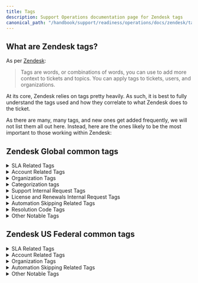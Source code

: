 ```yaml
---
title: Tags
description: Support Operations documentation page for Zendesk tags
canonical_path: "/handbook/support/readiness/operations/docs/zendesk/tags"
---
```


## What are Zendesk tags?

As per
[Zendesk](https://support.zendesk.com/hc/en-us/articles/203662096-About-tags):

> Tags are words, or combinations of words, you can use to add more context to
> tickets and topics. You can apply tags to tickets, users, and organizations.

At its core, Zendesk relies on tags pretty heavily. As such, it is best to fully
understand the tags used and how they correlate to what Zendesk does to the
ticket.

As there are many, many tags, and new ones get added frequently, we will not
list them all out here. Instead, here are the ones likely to be the most
important to those working within Zendesk:

## Zendesk Global common tags

<details>
<summary>SLA Related Tags</summary>

| Tag                            | SLA granted | What it means |
|--------------------------------|-------------|---------------|
| `sub_community_other`          | None        | The organization has a community subscription of an unknown type |
| `sub_consumption_ai`           | Consumption | The organization has purchased an AI addon |
| `sub_consumption_cicd_minutes` | Consumption | The organization has purchased CI/CD minutes |
| `sub_consumption_eap`          | Consumption | The organization has purchased the Enterprise Agile Planning addon |
| `sub_consumption_storage`      | Consumption | The organization has storage |
| `sub_dotcom_premium`           | Priority    | The organization has a GitLab.com Premium subscription |
| `sub_dotcom_ultimate`          | Priority    | The organization has a GitLab.com Ultimate subscription |
| `sub_edu`                      | None        | The organization has a EDU community subscription |
| `sub_gitlab_dedicated`         | Priority    | The organization has a GitLab Dedicated subscription |
| `sub_oss`                      | None        | The organization has a OSS community subscription |
| `sub_other`                    | General     | The organization has an unknown purchase |
| `sub_proserv`                  | None        | The organization has a Professional Services engagement purchase |
| `sub_sm_premium`               | Priority    | The organization has a Self-managed Premium subscription |
| `sub_sm_starter`               | Standard    | The organization has a Self-managed Starter subscription |
| `sub_sm_ultimate`              | Priority    | The organization has a Self-managed Ultimate subscription |
| `sub_ss_ase`                   | General     | The organization has purchased an Assigned Support Engineer addon |
| `sub_usgov_12x5`               | Priority    | The organization has a US Government purchase granting 12x5 support |
| `sub_usgov_24x7`               | Priority    | The organization has a US Government purchase granting 24x7 support |

</details>
<details>
<summary>Account Related Tags</summary>

| Tag                   | What it means |
|-----------------------|---------------|
| `customer`            | Signifies the ticket is from an account labeled as Customer |
| `former_customer`     | Signifies the ticket is from an account labeled as Former Customer |
| `authorized_reseller` | Signifies the ticket is from an account labeled as Authorized Reseller |
| `integrator`          | Signifies the ticket is from an account labeled as Integrator |
| `partner`             | Signifies the ticket is from an account labeled as Partner |
| `unofficial_reseller` | Signifies the ticket is from an account labeled as Unofficial Reseller |
| `open_partner`        | Signifies the ticket is from an account labeled as Open Partner |
| `select_partner`      | Signifies the ticket is from an account labeled as Select Partner |
| `alliance_partner`    | Signifies the ticket is from an account labeled as Alliance Partner |
| `support_hold`        | Signifies the organization that filed the ticket has a Support Hold in place |

</details>
<details>
<summary>Organization Tags</summary>

| Tag                            | What it means |
|--------------------------------|---------------|
| `greatly_expired`              | The organization is slated to be removed due to data rentention policies |
| `not_in_sfdc`                  | The organization is not being controlled by the ZD-SFDC sync |
| `org_region_apac`              | The organization has a Geographic Demographic relating to APAC |
| `org_region_amer`              | The organization has a Geographic Demographic relating to AMER |
| `org_region_emea`              | The organization has a Geographic Demographic relating to EMEA |
| `org_region_latam`             | The organization has a Geographic Demographic relating to LATAM |
| `org_region_ncsa`              | The organization has a Geographic Demographic relating to NCSA |
| `org_region_noram`             | The organization has a Geographic Demographic relating to NORAM |
| `partner_customer`             | The organization has purchased from an OEM partner |
| `restricted_account`           | The SFDC account is classified as restricted and cannot receive support |
| `sub_community_other`          | The organization has a community subscription which had an undetectable type |
| `sub_consumption_ai`           | The organization has an AI subscription |
| `sub_consumption_cicd_minutes` | The organization has a CI/CD minutes purchase |
| `sub_consumption_eap`          | The organization has an Agile Planning addon |
| `sub_consumption_storage`      | The organization has a storage purchase |
| `sub_dotcom_premium`           | The organization has a gitlab.com Premium subscription |
| `sub_dotcom_ultimate`          | The organization has a gitlab.com Ultimate subscription |
| `sub_edu`                      | The organization has an EDU community subscription |
| `sub_gitlab_dedicated`         | The organization has a GitLab Dedicated subscription |
| `sub_oss`                      | The organization has an OSS subscription |
| `sub_other`                    | The organization has a subscription but the type could not be determined |
| `sub_proserv`                  | The organization has a Proserv subscription |
| `sub_sm_premium`               | The organization has a Self-Managed Premium subscription |
| `sub_sm_starter`               | The organization has a Self-Managed Starter subscription |
| `sub_sm_ultimate`              | The organization has a Self-Managed Ultimate subscription |
| `sub_ss_ase`                   | The organization has an Assigned Support Engineer addon |
| `sub_usgov_12x5`               | The organization has a US Government 12x5 subscription |
| `sub_usgov_24x7`               | The organization has a US Government 24x7 subscription |

</details>
<details>
<summary>Categorization tags</summary>

| Tag                                                        | What it means                                                                             |
|------------------------------------------------------------|-------------------------------------------------------------------------------------------|
| `lnr_category_cdot`                                        | The L&R ticket involves customers.gitlab.com                                              |
| `lnr_category_other`                                       | The L&R ticket's category is unknown                                                      |
| `lnr_category_purchasing_issues`                           | The L&R ticket involves purchasing issues                                                 |
| `lnr_category_qsr`                                         | The L&R ticket involves QSR                                                               |
| `lnr_category_saas`                                        | The L&R ticket involves saas issues                                                       |
| `lnr_category_sm`                                          | The L&R ticket involves self-managed issues                                               |
| `lnr_category_special_program`                             | The L&R ticket involves GitLab special programs (EDU, OSS, etc.)                          |
| `lnr_category_trial`                                       | The L&R ticket involves GitLab trials                                                     |
| `lnr_cdot_contacts`                                        | The L&R ticket involves customers.gitlab.com account contacts                             |
| `lnr_cdot_login`                                           | The L&R ticket involves customers.gitlab.com login issues                                 |
| `lnr_cdot_other`                                           | The L&R ticket involves customers.gitlab.com in some way                                  |
| `lnr_cdot_transfer`                                        | The L&R ticket involves customers.gitlab.com account transfers                            |
| `lnr_purchasing_issues_cc_issues`                          | The L&R ticket involves CC issues when purchasing                                         |
| `lnr_purchasing_issues_non_cc_issues`                      | The L&R ticket involves non-CC issues when purchasing                                     |
| `lnr_purchasing_issues_other`                              | The L&R ticket involves some other purchasing issue                                       |
| `lnr_qsr_dispute`                                          | The L&R ticket involves a QSR dispute                                                     |
| `lnr_qsr_other`                                            | The L&R ticket involves something else about QSR                                          |
| `lnr_qsr_questions`                                        | The L&R ticket involves QSR questions                                                     |
| `lnr_saas_link_sub`                                        | The L&R ticket involves linking a subscription to a namespace                             |
| `lnr_saas_other`                                           | The L&R ticket involves something else about saas subscriptions                           |
| `lnr_saas_seat_usage`                                      | The L&R ticket involves namespace seat usage                                              |
| `lnr_saas_sub_issues`                                      | The L&R ticket involves an issue with a saas subscription                                 |
| `lnr_sm_cloud_opt_out`                                     | The L&R ticket involves opting out of SCL                                                 |
| `lnr_sm_did_not_receive`                                   | The L&R ticket involves not receiving a SM license                                        |
| `lnr_sm_license_errors`                                    | The L&R ticket involves errors applying a SM license                                      |
| `lnr_sm_other`                                             | The L&R ticket involves something else about SM licenses                                  |
| `lnr_sm_resend_to_new_contact`                             | The L&R ticket involves sending a license to a new contact                                |
| `lnr_sm_seat_usage`                                        | The L&R ticket involves seat usage on a SM instance                                       |
| `lnr_special_programs_other`                               | The L&R ticket involves something else about special programs                             |
| `lnr_special_programs_questions`                           | The L&R ticket involves general questions about special programs                          |
| `lnr_special_programs_renew`                               | The L&R ticket involves renewing a special program offerring                              |
| `lnr_special_programs_sheerid`                             | The L&R ticket involves issues appying a SheerID                                          |
| `lnr_trial_cannot_apply`                                   | The L&R ticket involves not being able to apply a trial                                   |
| `lnr_trial_cannot_start`                                   | The L&R ticket involves not being able to start a trial                                   |
| `lnr_trial_other`                                          | The L&R ticket involves something else about trials                                       |
| `lnr_trial_questions`                                      | The L&R ticket involves general trial questions                                           |
| `resold_status_no`                                         | The customer has stated they did not buy via a reseller                                   |
| `resold_status_reseller`                                   | The customer has stated they are a reseller                                               |
| `resold_status_resold`                                     | The customer has stated they did buy via a reseller                                       |
| `resold_status_unsure`                                     | The customer is unsure if they bought via a reseller or not                               |
| `saas_account_2fa_issues_questions`                        | The gitlab.com Account ticket involves 2FA questions                                      |
| `saas_account_2fa_issues_removal`                          | The gitlab.com Account ticket involves 2FA removal                                        |
| `saas_account_2fa_issues_setup`                            | The gitlab.com Account ticket involves 2FA setup                                          |
| `saas_account_access_issues_blocked`                       | The gitlab.com Account ticket involves getting account blocked errors                     |
| `saas_account_access_issues_cannot_login`                  | The gitlab.com Account ticket involves not being able to login to gitlab.com              |
| `saas_account_access_issues_change_account`                | The gitlab.com Account ticket involves changing something on a gitlab.com account         |
| `saas_account_access_issues_cloudflare`                    | The gitlab.com Account ticket involves CloudFlare issues                                  |
| `saas_account_access_issues_ip_blocked`                    | The gitlab.com Account ticket involves the customer's IP being blocked                    |
| `saas_account_access_issues_locked`                        | The gitlab.com Account ticket involves getting account locked errors                      |
| `saas_account_access_issues_other`                         | The gitlab.com Account ticket involves something else about accessing gitlab.com          |
| `saas_account_category_2fa_issues`                         | The gitlab.com Account ticket involves 2FA                                                |
| `saas_account_category_access_issues`                      | The gitlab.com Account ticket involves accessing gitlab.com                               |
| `saas_account_category_account_deletion`                   | The gitlab.com Account ticket involves account deletion                                   |
| `saas_account_category_email_issues`                       | The gitlab.com Account ticket involves email issues                                       |
| `saas_account_category_namesquatting`                      | The gitlab.com Account ticket involves namesquatting                                      |
| `saas_account_category_other`                              | The gitlab.com Account ticket something else                                              |
| `saas_account_category_registration_issues`                | The gitlab.com Account ticket involves registering a gitlab.com account                   |
| `saas_account_email_issues_confirmation`                   | The gitlab.com Account ticket involves confirmation emails                                |
| `saas_account_email_issues_notifications`                  | The gitlab.com Account ticket involves notification emails                                |
| `saas_account_email_issues_reset`                          | The gitlab.com Account ticket involves password reset emails                              |
| `support_administering_gitlab_admin_area`                  | The Support ticket involves the GitLab admin area                                         |
| `support_administering_gitlab_admin_area_instance`         | The Support ticket                                                                        |
| `support_administering_gitlab_admin_area_limits`           | The Support ticket account limits and settings in the GitLab admin area                   |
| `support_administering_gitlab_admin_area_other`            | The Support ticket something else about the GitLab admin area                             |
| `support_administering_gitlab_admin_area_questions`        | The Support ticket involves GitLab admin area questions                                   |
| `support_administering_gitlab_admin_area_user_group`       | The Support ticket involves user/group management in the GitLab admin area                |
| `support_administering_gitlab_backups`                     | The Support ticket involves backups                                                       |
| `support_administering_gitlab_backups_create`              | The Support ticket involves creating backups                                              |
| `support_administering_gitlab_backups_manage`              | The Support ticket involves managing backups                                              |
| `support_administering_gitlab_backups_other`               | The Support ticket involves something else about backups                                  |
| `support_administering_gitlab_backups_restore`             | The Support ticket involves restores                                                      |
| `support_administering_gitlab_other`                       | The Support ticket something else about administering a GitLab instance                   |
| `support_administering_gitlab_securing`                    | The Support ticket involves securing the GitLab instance                                  |
| `support_administering_gitlab_securing_2fa`                | The Support ticket involves enforcing 2FA on a SM instance                                |
| `support_administering_gitlab_securing_compliance`         | The Support ticket involves compliance features                                           |
| `support_administering_gitlab_securing_email_confirmation` | The Support ticket involves user email confirmation                                       |
| `support_administering_gitlab_securing_exclusivity`        | The Support ticket involves infromation exclusivity                                       |
| `support_administering_gitlab_securing_incidents`          | The Support ticket involves responding to security incidents                              |
| `support_administering_gitlab_securing_jobs`               | The Support ticket involves the security of running jobs                                  |
| `support_administering_gitlab_securing_other`              | The Support ticket involves something else about securing the GitLab instance             |
| `support_administering_gitlab_securing_proxying`           | The Support ticket involves proxy assets                                                  |
| `support_administering_gitlab_securing_rate_limits`        | The Support ticket involves rate limits                                                   |
| `support_administering_gitlab_securing_ssh_keys`           | The Support ticket involves limtis on SSH keys                                            |
| `support_administering_gitlab_securing_token`              | The Support ticket involves token overview                                                |
| `support_administering_gitlab_securing_webhooks`           | The Support ticket involves webhook administration                                        |
| `support_administering_gitlab_upgrades_component`          | The Support ticket involves upgrading SM components                                       |
| `support_administering_gitlab_upgrades_database`           | The Support ticket involves upgrading SM databases                                        |
| `support_administering_gitlab_upgrades_major`              | The Support ticket involves performing major version upgrades                             |
| `support_administering_gitlab_upgrades_minor`              | The Support ticket involves performing minor version upgrades                             |
| `support_administering_gitlab_upgrades_other`              | The Support ticket involves something else about upgrading GitLab                         |
| `support_administering_gitlab_upgrading`                   | The Support ticket involves upgrading GitLab                                              |
| `support_analyze_usage_audits`                             | The Support ticket involves Audit Events                                                  |
| `support_analyze_usage_cicd`                               | The Support ticket involves CI/CD analytics                                               |
| `support_analyze_usage_code_review`                        | The Support ticket involves Code Review Analytics                                         |
| `support_analyze_usage_contribution`                       | The Support ticket involves Contribution Analytics                                        |
| `support_analyze_usage_errors`                             | The Support ticket involves errors with analytic tools                                    |
| `support_analyze_usage_group_devops`                       | The Support ticket involves Group DevOps Adoption                                         |
| `support_analyze_usage_insights`                           | The Support ticket involves Insights                                                      |
| `support_analyze_usage_issues`                             | The Support ticket involves Issue analytics                                               |
| `support_analyze_usage_mrs`                                | The Support ticket involves Merge request analytics                                       |
| `support_analyze_usage_other`                              | The Support ticket involves something else about analyzing GitLab usage                   |
| `support_analyze_usage_other_topic`                        | The Support ticket involves something else about analytic tools                           |
| `support_analyze_usage_productivity`                       | The Support ticket involves Productivity Analytics                                        |
| `support_analyze_usage_questions`                          | The Support ticket involves questions about analytic tools                                |
| `support_analyze_usage_respository`                        | The Support ticket involves Repository Analytics                                          |
| `support_analyze_usage_setup`                              | The Support ticket involves setup of analytic tools                                       |
| `support_analyze_usage_value_stream`                       | The Support ticket involves Value stream analytics                                        |
| `support_auth_alicloud`                                    | The Support ticket involves AliCloud                                                      |
| `support_auth_atlassian_crowd`                             | The Support ticket involves Atlassian Crowd                                               |
| `support_auth_atlassian_omniauth`                          | The Support ticket involves Atlassian Omniauth                                            |
| `support_auth_auth0`                                       | The Support ticket involves Auth0 OmniAuth                                                |
| `support_auth_authentiq`                                   | The Support ticket involves Authentiq OmniAuth                                            |
| `support_auth_aws_cognito`                                 | The Support ticket involves Amazon Web Services Cognito                                   |
| `support_auth_azure`                                       | The Support ticket involves Azure OAuth OmniAuth                                          |
| `support_auth_bitbucket`                                   | The Support ticket involves Bitbucket cloud OmniAuth                                      |
| `support_auth_cas`                                         | The Support ticket involves CAS OmniAuth                                                  |
| `support_auth_facebook`                                    | The Support ticket involves Facebook OAuth 2.0                                            |
| `support_auth_generic`                                     | The Support ticket involves Generic OAuth2 Provider                                       |
| `support_auth_github`                                      | The Support ticket involves GitHub OmniAuth                                               |
| `support_auth_gitlab`                                      | The Support ticket involves GitLab.com OmniAuth                                           |
| `support_auth_google`                                      | The Support ticket involves Google OAuth 2.0 OmniAuth                                     |
| `support_auth_issues_errors`                               | The Support ticket involves errors using an authentication method                         |
| `support_auth_jwt`                                         | The Support ticket involves JWT OmniAuth                                                  |
| `support_auth_kerberos`                                    | The Support ticket involves Kerberos Auth integration                                     |
| `support_auth_ldap`                                        | The Support ticket involves LDAP                                                          |
| `support_auth_oauth_service_provider`                      | The Support ticket involves OAuth service provider                                        |
| `support_auth_openid_connect`                              | The Support ticket involves OpenID Connect OmniAuth                                       |
| `support_auth_other`                                       | The Support ticket involves some other authentication method                              |
| `support_auth_questions`                                   | The Support ticket involves questions about an authentication method                      |
| `support_auth_salesforce`                                  | The Support ticket involves Salesforce OmniAuth                                           |
| `support_auth_saml`                                        | The Support ticket involves SAML                                                          |
| `support_auth_scim`                                        | The Support ticket involves SCIM                                                          |
| `support_auth_setup_configuration`                         | The Support ticket involves setting up an authentication method                           |
| `support_auth_smartcard`                                   | The Support ticket involves Smartcard authentication                                      |
| `support_auth_sync_issues`                                 | The Support ticket involves sync issues using an authentication method                    |
| `support_auth_topic_other`                                 | The Support ticket involves something else with an authentication method                  |
| `support_auth_twitter`                                     | The Support ticket involves Twitter OAuth                                                 |
| `support_auth_vault`                                       | The Support ticket involves Vault Authentication with OpenID                              |
| `support_category_administering_gitlab`                    | The Support ticket involves Administering GitLab                                          |
| `support_category_analyze_usage`                           | The Support ticket involves Analyzing GitLab usage                                        |
| `support_category_auth`                                    | The Support ticket involves Authentication and Authorization                              |
| `support_category_cicd`                                    | The Support ticket involves CI/CD                                                         |
| `support_category_deployments`                             | The Support ticket involves Deployments                                                   |
| `support_category_gitlab_duo`                              | The Support ticket involves GitLab Duo                                                    |
| `support_category_instance_management`                     | The Support ticket involves Instance Management                                           |
| `support_category_integrations`                            | The Support ticket involves Integrations                                                  |
| `support_category_manage_infra`                            | The Support ticket involves Managing infrastructure via GitLab                            |
| `support_category_monitoring`                              | The Support ticket involves Monitoring                                                    |
| `support_category_other`                                   | The Support ticket involves something else                                                |
| `support_category_packages`                                | The Support ticket involves Packages and Registries                                       |
| `support_category_performance`                             | The Support ticket involves Performance                                                   |
| `support_category_project_group_management`                | The Support ticket involves Project/Group management                                      |
| `support_category_runners`                                 | The Support ticket involves Runners                                                       |
| `support_category_secure`                                  | The Support ticket involves Secure                                                        |
| `support_category_upgrade_assistance`                      | The Support ticket involves upgrading assistance                                          |
| `support_category_usage_quotas`                            | The Support ticket involves Usage quotes                                                  |
| `support_cicd_artifacts`                                   | The Support ticket involves CI/CD artifacts                                               |
| `support_cicd_artifacts_creation_topic`                    | The Support ticket involves CI/CD artifact creation                                       |
| `support_cicd_artifacts_errors_topic`                      | The Support ticket involves CI/CD artifact errors                                         |
| `support_cicd_artifacts_management_topic`                  | The Support ticket involves CI/CD artifact management                                     |
| `support_cicd_artifacts_other_topic`                       | The Support ticket involves something else about CI/CD artifacts                          |
| `support_cicd_artifacts_questions_topic`                   | The Support ticket involves CI/CD artifact questions                                      |
| `support_cicd_autodevops`                                  | The Support ticket involves CI/CD AutoDevOps                                              |
| `support_cicd_autodevops_errors`                           | The Support ticket involves CI/CD AutoDevOps errors                                       |
| `support_cicd_autodevops_other`                            | The Support ticket involves something else about CI/CD AutoDevOps                         |
| `support_cicd_autodevops_questions`                        | The Support ticket involves CI/CD AutoDevOps questions                                    |
| `support_cicd_autodevops_setup`                            | The Support ticket involves CI/CD AutoDevOps setup                                        |
| `support_cicd_cache`                                       | The Support ticket involves CI/CD cache                                                   |
| `support_cicd_cache_creation`                              | The Support ticket involves CI/CD cache creation                                          |
| `support_cicd_cache_errors`                                | The Support ticket involves CI/CD cache errors                                            |
| `support_cicd_cache_management`                            | The Support ticket involves CI/CD cache management                                        |
| `support_cicd_cache_other`                                 | The Support ticket involves something else concerning CI/CD cache                         |
| `support_cicd_cache_questions`                             | The Support ticket involves CI/CD cache questions                                         |
| `support_cicd_ci_file`                                     | The Support ticket involves the CI/CD file                                                |
| `support_cicd_ci_file_errors`                              | The Support ticket involves CI/CD file errors                                             |
| `support_cicd_ci_file_other`                               | The Support ticket involves something else concernign the CI/CD file                      |
| `support_cicd_ci_file_questions`                           | The Support ticket involves CI/CD file questions                                          |
| `support_cicd_ci_file_setup`                               | The Support ticket involves CI/CD file setup                                              |
| `support_cicd_deployments`                                 | The Support ticket involves CI/CD deployments                                             |
| `support_cicd_deployments_environments`                    | The Support ticket involves CI/CD deployment environments                                 |
| `support_cicd_deployments_feature_flags`                   | The Support ticket involves CI/CD deployment feature flags                                |
| `support_cicd_deployments_releases`                        | The Support ticket involves CI/CD deployment releases                                     |
| `support_cicd_deployments_review_apps`                     | The Support ticket involves CI/CD deployment review apps                                  |
| `support_cicd_jobs`                                        | The Support ticket involves CI/CD jobs                                                    |
| `support_cicd_jobs_errors`                                 | The Support ticket involves CI/CD job errors                                              |
| `support_cicd_jobs_other`                                  | The Support ticket involves something else concerning CI/CD jobs                          |
| `support_cicd_jobs_questions`                              | The Support ticket involves CI/CD job questions                                           |
| `support_cicd_jobs_setup`                                  | The Support ticket involves CI/CD job setup                                               |
| `support_cicd_other`                                       | The Support ticket involves something else with CI/CD                                     |
| `support_cicd_pipelines`                                   | The Support ticket involves CI/CD pipelines                                               |
| `support_cicd_pipelines_errors`                            | The Support ticket involves CI/CD pipeline errors                                         |
| `support_cicd_pipelines_merge_trains`                      | The Support ticket involves CI/CD merge trains                                            |
| `support_cicd_pipelines_multiproject`                      | The Support ticket involves CI/CD multiproject pipelines                                  |
| `support_cicd_pipelines_other`                             | The Support ticket involves something else concerning CI/CD pipelines                     |
| `support_cicd_pipelines_questions`                         | The Support ticket involves CI/CD pipeline questions                                      |
| `support_cicd_pipelines_schedules`                         | The Support ticket involves CI/CD pipeline schedules                                      |
| `support_cicd_pipelines_setup`                             | The Support ticket involves CI/CD pipeline setup                                          |
| `support_cicd_pipelines_triggers`                          | The Support ticket involves CI/CD pipeline triggers                                       |
| `support_cicd_variables`                                   | The Support ticket involves CI/CD variables                                               |
| `support_cicd_variables_ci_file`                           | The Support ticket involves CI/CD file variables                                          |
| `support_cicd_variables_group`                             | The Support ticket involves CI/CD group variables                                         |
| `support_cicd_variables_project`                           | The Support ticket involves CI/CD project variables                                       |
| `support_cicd_variables_schedules`                         | The Support ticket involves CI/CD schedule variables                                      |
| `support_deployments_deployments`                          | The Support ticket involves deployments                                                   |
| `support_deployments_envs`                                 | The Support ticket involves deployment environments                                       |
| `support_deployments_errors`                               | The Support ticket involves deployment errors                                             |
| `support_deployments_feature_flags`                        | The Support ticket involves deployment feature flags                                      |
| `support_deployments_other`                                | The Support ticket involves something else concerning deployments                         |
| `support_deployments_other_topic`                          | The Support ticket involves something else concerning deployments                         |
| `support_deployments_protected_envs`                       | The Support ticket involves deployment protected environments                             |
| `support_deployments_questions`                            | The Support ticket involves deployment questions                                          |
| `support_deployments_releases`                             | The Support ticket involves deployment releases                                           |
| `support_deployments_review_apps`                          | The Support ticket involves deployment review apps                                        |
| `support_deployments_rollouts`                             | The Support ticket involves deployment rollouts                                           |
| `support_deployments_setup`                                | The Support ticket involves deployment setup                                              |
| `support_gitlab_duo_chat`                                  | The Support ticket involves GitLab Duo chat                                               |
| `support_gitlab_duo_code_suggestions`                      | The Support ticket involves GitLab Duo code suggestions                                   |
| `support_gitlab_duo_errors_topic`                          | The Support ticket involves GitLab Duo errors                                             |
| `support_gitlab_duo_generated_response_topic`              | The Support ticket involves GitLab Duo responses                                          |
| `support_gitlab_duo_integrations_topic`                    | The Support ticket involves GitLab Duo integrations                                       |
| `support_gitlab_duo_licensing_topic`                       | The Support ticket involves GitLab Duo licening                                           |
| `support_gitlab_duo_mr_summary`                            | The Support ticket involves GitLab Duo merge request summaries                            |
| `support_gitlab_duo_other`                                 | The Support ticket involves GitLab Duo                                                    |
| `support_gitlab_duo_other_topic`                           | The Support ticket involves GitLab Duo                                                    |
| `support_gitlab_duo_questions_topic`                       | The Support ticket involves GitLab Duo questions                                          |
| `support_gitlab_duo_reviewers`                             | The Support ticket involves GitLab Duo reviewers                                          |
| `support_gitlab_duo_suggestion_accuracy`                   | The Support ticket involves GitLab Duo suggestion accuracy                                |
| `support_gitlab_duo_tests`                                 | The Support ticket involves GitLab Duo tests                                              |
| `support_gitlab_duo_vulnerabilities`                       | The Support ticket involves GitLab Duo vulnerabilities                                    |
| `support_gitlab_setup_topic`                               | The Support ticket involves GitLab Duo setup                                              |
| `support_instance_management_configuration_backups`        | The Support ticket involves configuring backups                                           |
| `support_instance_management_configuration_database`       | The Support ticket involves configuring databases                                         |
| `support_instance_management_configuration_grafana`        | The Support ticket involves configuring grafana                                           |
| `support_instance_management_configuration_lfs`            | The Support ticket involves configuring LFS                                               |
| `support_instance_management_configuration_logs`           | The Support ticket involves configuring logs                                              |
| `support_instance_management_configuration_mattermost`     | The Support ticket involves configuring mattermost                                        |
| `support_instance_management_configuration_nginx`          | The Support ticket involves configuring nginx                                             |
| `support_instance_management_configuration_object_storage` | The Support ticket involves configuring object storage                                    |
| `support_instance_management_configuration_other`          | The Support ticket involves something else about configuration                            |
| `support_instance_management_configuration_packages`       | The Support ticket involves configuring packages                                          |
| `support_instance_management_configuration_prometheus`     | The Support ticket involves configuring prometheus                                        |
| `support_instance_management_configuration_puma`           | The Support ticket involves configuring puma                                              |
| `support_instance_management_configuration_redis`          | The Support ticket involves configuring puma                                              |
| `support_instance_management_configuration_smtp`           | The Support ticket involves configuring smtp                                              |
| `support_instance_management_configuration_ssl`            | The Support ticket involves configuring SSLs                                              |
| `support_instance_management_configure`                    | The Support ticket involves configuration                                                 |
| `support_instance_management_geo`                          | The Support ticket involves Geo                                                           |
| `support_instance_management_geo_other`                    | The Support ticket involves something else about Geo                                      |
| `support_instance_management_geo_primary`                  | The Support ticket involves Geo primary nodes                                             |
| `support_instance_management_geo_replication`              | The Support ticket involves Geo replication                                               |
| `support_instance_management_geo_secondary`                | The Support ticket involves Geo secondary nodes                                           |
| `support_instance_management_helm`                         | The Support ticket Helm                                                                   |
| `support_instance_management_helm_exporter`                | The Support ticket Helm exporter                                                          |
| `support_instance_management_helm_gitaly`                  | The Support ticket Helm gitaly                                                            |
| `support_instance_management_helm_global`                  | The Support ticket Helm global                                                            |
| `support_instance_management_helm_grafana`                 | The Support ticket Helm grafana                                                           |
| `support_instance_management_helm_mailroom`                | The Support ticket Helm mailroom                                                          |
| `support_instance_management_helm_nginx`                   | The Support ticket Helm nginx                                                             |
| `support_instance_management_helm_object_storage`          | The Support ticket Helm oject storage                                                     |
| `support_instance_management_helm_other`                   | The Support ticket something else about Helm                                              |
| `support_instance_management_helm_pages`                   | The Support ticket using Pages with Helm                                                  |
| `support_instance_management_helm_postgresql`              | The Support ticket Helm postgresql                                                        |
| `support_instance_management_helm_praefect`                | The Support ticket Helm praefect                                                          |
| `support_instance_management_helm_rails`                   | The Support ticket Helm rails                                                             |
| `support_instance_management_helm_registry`                | The Support ticket Helm registry                                                          |
| `support_instance_management_helm_secrets`                 | The Support ticket Helm secrets                                                           |
| `support_instance_management_helm_shell`                   | The Support ticket Helm shell                                                             |
| `support_instance_management_helm_sidekiq`                 | The Support ticket Helm sidekiq                                                           |
| `support_instance_management_helm_spamcheck`               | The Support ticket Helm spamcheck                                                         |
| `support_instance_management_helm_toolbox`                 | The Support ticket Helm toolbox                                                           |
| `support_instance_management_helm_webservice`              | The Support ticket Helm webservice                                                        |
| `support_instance_management_install`                      | The Support ticket involves installing GitLab                                             |
| `support_instance_management_install_cloud`                | The Support ticket involves installing GitLab via Cloud                                   |
| `support_instance_management_install_docker`               | The Support ticket involves installing GitLab via Docker                                  |
| `support_instance_management_install_omnibus`              | The Support ticket involves installing GitLab via Omnibus                                 |
| `support_instance_management_install_source`               | The Support ticket involves installing GitLab via source code                             |
| `support_instance_management_migrate`                      | The Support ticket involves migrating GitLab                                              |
| `support_instance_management_migrate_other`                | The Support ticket involves migrating GitLab in some way                                  |
| `support_instance_management_migrate_to_ce`                | The Support ticket involves migrating GitLab to CE                                        |
| `support_instance_management_migrate_to_ee`                | The Support ticket involves migrating GitLab to EE                                        |
| `support_instance_management_migrate_to_helm`              | The Support ticket involves migrating GitLab to Helm                                      |
| `support_instance_management_migrate_to_omnibus`           | The Support ticket involves migrating GitLab to Omnibus                                   |
| `support_instance_management_other`                        | The Support ticket involves something else about instance management                      |
| `support_integrations_akismet`                             | The Support ticket involves integratiig Akismet                                           |
| `support_integrations_datadog`                             | The Support ticket involves integratiig datadog                                           |
| `support_integrations_elasticsearch`                       | The Support ticket involves integratiig elasticsearch                                     |
| `support_integrations_external_trackers`                   | The Support ticket involves integratiig external issue trackers                           |
| `support_integrations_external_trackers_bugzilla`          | The Support ticket involves integratiig bugzilla                                          |
| `support_integrations_external_trackers_ibm`               | The Support ticket involves integratiig IBM issue tracker                                 |
| `support_integrations_external_trackers_other`             | The Support ticket involves integratiig some other issue tracker                          |
| `support_integrations_external_trackers_redmine`           | The Support ticket involves integratiig redmine                                           |
| `support_integrations_external_trackers_youtrack`          | The Support ticket involves integratiig youtrack                                          |
| `support_integrations_external_trackers_zentao`            | The Support ticket involves integratiig zentao                                            |
| `support_integrations_general_errors`                      | The Support ticket errors integrating something into GitLab                               |
| `support_integrations_general_other`                       | The Support ticket something else about integrating something into GitLab                 |
| `support_integrations_general_questions`                   | The Support ticket questions integrating something into GitLab                            |
| `support_integrations_general_setup`                       | The Support ticket setting up an integration into GitLab                                  |
| `support_integrations_gitpod`                              | The Support ticket involves integratiig gitpod                                            |
| `support_integrations_gmail`                               | The Support ticket involves integratiig gmail buttons                                     |
| `support_integrations_jira`                                | The Support ticket involves integratiig Jira                                              |
| `support_integrations_jira_app`                            | The Support ticket involves integratiig the Jira app                                      |
| `support_integrations_jira_dev_panel`                      | The Support ticket involves integratiig the Jira dev panel                                |
| `support_integrations_jira_dvcs`                           | The Support ticket involves integratiig Jira DVCS                                         |
| `support_integrations_jira_other`                          | The Support ticket involves integratiig Jira in some way                                  |
| `support_integrations_kroki`                               | The Support ticket involves integratiig kroki                                             |
| `support_integrations_mailgun`                             | The Support ticket involves integratiig mailgun                                           |
| `support_integrations_other`                               | The Support ticket involves integratiig something                                         |
| `support_integrations_pim`                                 | The Support ticket involves integratiig Pproject Integration Management                   |
| `support_integrations_plantuml`                            | The Support ticket involves integratiig plantuml                                          |
| `support_integrations_project_`                            | The Support ticket involves integratiig something into a project                          |
| `support_integrations_project_asana`                       | The Support ticket involves integratiig asana                                             |
| `support_integrations_project_bamboo`                      | The Support ticket involves integratiig bamboo                                            |
| `support_integrations_project_discord`                     | The Support ticket involves integratiig discord                                           |
| `support_integrations_project_emails_on_push`              | The Support ticket involves integratiig emails on push                                    |
| `support_integrations_project_github`                      | The Support ticket involves integratiig github                                            |
| `support_integrations_project_google_chat`                 | The Support ticket involves integratiig google chat                                       |
| `support_integrations_project_irker`                       | The Support ticket involves integratiig irker                                             |
| `support_integrations_project_jenkins`                     | The Support ticket involves integratiig jenkins                                           |
| `support_integrations_project_mattermost`                  | The Support ticket involves integratiig mattermost                                        |
| `support_integrations_project_ms_teams`                    | The Support ticket involves integratiig MS teams                                          |
| `support_integrations_project_other`                       | The Support ticket involves integratiig something else                                    |
| `support_integrations_project_pivotal`                     | The Support ticket involves integratiig pivotal                                           |
| `support_integrations_project_prometheus`                  | The Support ticket involves integratiig prometheus                                        |
| `support_integrations_project_slack`                       | The Support ticket involves integratiig slack                                             |
| `support_integrations_project_status_emails`               | The Support ticket involves integratiig status emails                                     |
| `support_integrations_project_unify_circuit`               | The Support ticket involves integratiig unify circuit                                     |
| `support_integrations_project_webex`                       | The Support ticket involves integratiig webex                                             |
| `support_integrations_project_webhooks`                    | The Support ticket involves integratiig webhooks                                          |
| `support_integrations_recaptcha`                           | The Support ticket involves integratiig recaptcha                                         |
| `support_integrations_sourcegraph`                         | The Support ticket involves integratiig sourcegraph                                       |
| `support_integrations_trllo`                               | The Support ticket involves integratiig trello                                            |
| `support_integrations_visual_studio`                       | The Support ticket involves integratiig visual studio                                     |
| `support_manage_infra_clusters`                            | The Support ticket involves managing infrastructure via GitLab using clusters             |
| `support_manage_infra_clusters_agent`                      | The Support ticket involves the k8s agent                                                 |
| `support_manage_infra_clusters_connect`                    | The Support ticket invovles connecting to clusters                                        |
| `support_manage_infra_clusters_create`                     | The Support ticket involves creating clusters                                             |
| `support_manage_infra_clusters_errors`                     | The Support ticket involves errors with clusters                                          |
| `support_manage_infra_clusters_gitops`                     | The Support ticket involves gitops and clusters                                           |
| `support_manage_infra_clusters_migrate`                    | The Support ticket involves migrating clusters                                            |
| `support_manage_infra_clusters_other`                      | The Support ticket involves something else about clusters                                 |
| `support_manage_infra_clusters_vulnerability_scanning`     | The Support ticket involves cluster vulnerability scanning                                |
| `support_manage_infra_code`                                | The Support ticket involves managing infrastructure via code                              |
| `support_manage_infra_code_errors`                         | The Support ticket involves errors when managing infrastructure via code                  |
| `support_manage_infra_code_other`                          | The Support ticket involves something else about managing infrastructure via code         |
| `support_manage_infra_code_questions`                      | The Support ticket involves questions about managing infrastructure via code              |
| `support_manage_infra_code_setup`                          | The Support ticket involves setting up managing infrastructure via code                   |
| `support_manage_infra_code_tf_integration`                 | The Support ticket involves terraform integrations when managing infrastructure via code  |
| `support_manage_infra_code_tf_state`                       | The Support ticket involves terraform state issues when managing infrastructure via code  |
| `support_manage_infra_other`                               | The Support ticket involves something else about manageing infrastructure                 |
| `support_manage_infra_runbooks`                            | The Support ticket involves runbooks                                                      |
| `support_manage_infra_runbooks_errors`                     | The Support ticket involves runbooks errors                                               |
| `support_manage_infra_runbooks_other`                      | The Support ticket involves something else about runbooks                                 |
| `support_manage_infra_runbooks_questions`                  | The Support ticket involves runbooks questions                                            |
| `support_manage_infra_runbooks_setup`                      | The Support ticket involves runbooks setup                                                |
| `support_monitoring_error_tracking`                        | The Support ticket involves Error Tracking                                                |
| `support_monitoring_general_errors`                        | The Support ticket involves monitoring errors                                             |
| `support_monitoring_general_other`                         | The Support ticket involves something else about monitoring                               |
| `support_monitoring_general_questions`                     | The Support ticket involves monitoring questions                                          |
| `support_monitoring_general_setup`                         | The Support ticket involves monitoring setup                                              |
| `support_monitoring_incidents`                             | The Support ticket involves incidents                                                     |
| `support_monitoring_incidents_alerts`                      | The Support ticket involves incident alerts                                               |
| `support_monitoring_incidents_escalations`                 | The Support ticket involves incident  escalations                                         |
| `support_monitoring_incidents_incidents`                   | The Support ticket involves incident  management                                          |
| `support_monitoring_incidents_oncall`                      | The Support ticket involves incident oncall                                               |
| `support_monitoring_incidents_other`                       | The Support ticket involves something else about incidents                                |
| `support_monitoring_incidents_paging`                      | The Support ticket involves incident paging                                               |
| `support_monitoring_incidents_status_page`                 | The Support ticket involves incident status pages                                         |
| `support_monitoring_other`                                 | The Support ticket involves something else about monitoring                               |
| `support_monitoring_product_analytics`                     | The Support ticket involves product analysis                                              |
| `support_packages_composer`                                | The Support ticket involves compose packages                                              |
| `support_packages_container`                               | The Support ticket involves container registry                                            |
| `support_packages_dependency_proxy`                        | The Support ticket involves dependency proxy                                              |
| `support_packages_dependency_proxy_errors`                 | The Support ticket involves dependency proxy errors                                       |
| `support_packages_dependency_proxy_other`                  | The Support ticket involves something else about dependency proxy                         |
| `support_packages_dependency_proxy_questions`              | The Support ticket involves dependency proxy questions                                    |
| `support_packages_generic`                                 | The Support ticket involves generic packages                                              |
| `support_packages_infra`                                   | The Support ticket involves infra registries                                              |
| `support_packages_maven`                                   | The Support ticket involves maven packages                                                |
| `support_packages_npm`                                     | The Support ticket involves npm packages                                                  |
| `support_packages_nuget`                                   | The Support ticket involves nuget packages                                                |
| `support_packages_other`                                   | The Support ticket involves something else about packages                                 |
| `support_packages_packages_building`                       | The Support ticket involves building packages                                             |
| `support_packages_packages_installing`                     | The Support ticket involves installing packages                                           |
| `support_packages_packages_other`                          | The Support ticket involves something else about packages                                 |
| `support_packages_packages_questions`                      | The Support ticket involves package questions                                             |
| `support_packages_pypi`                                    | The Support ticket involves pypi packages                                                 |
| `support_packages_registries_building`                     | The Support ticket involves building registries                                           |
| `support_packages_registries_deleting`                     | The Support ticket involves deleting registries                                           |
| `support_packages_registries_errors`                       | The Support ticket involves registry errors                                               |
| `support_packages_registries_other`                        | The Support ticket involves something else about registries                               |
| `support_packages_registries_questions`                    | The Support ticket involves registry questions                                            |
| `support_performance_agent`                                | The Support ticket involves performance of the agent                                      |
| `support_performance_alertmanager`                         | The Support ticket involves performance of the alertmanager                               |
| `support_performance_certifcates`                          | The Support ticket involves performance of the certificates                               |
| `support_performance_consul`                               | The Support ticket involves performance of the consul                                     |
| `support_performance_database`                             | The Support ticket involves performance of the database                                   |
| `support_performance_emails`                               | The Support ticket involves performance of the emails                                     |
| `support_performance_exporter`                             | The Support ticket involves performance of the exporter                                   |
| `support_performance_geo`                                  | The Support ticket involves performance of the geo                                        |
| `support_performance_gitaly`                               | The Support ticket involves performance of the gitaly                                     |
| `support_performance_grafana`                              | The Support ticket involves performance of the grafana                                    |
| `support_performance_lfs`                                  | The Support ticket involves performance of the LFS                                        |
| `support_performance_logrotate`                            | The Support ticket involves performance of the logrotate                                  |
| `support_performance_mattermost`                           | The Support ticket involves performance of the mattermost                                 |
| `support_performance_nginx`                                | The Support ticket involves performance of the nginx                                      |
| `support_performance_node_exporter`                        | The Support ticket involves performance of the node exporter                              |
| `support_performance_object_storage`                       | The Support ticket involves performance of the object storage                             |
| `support_performance_other`                                | The Support ticket involves performance of the something else                             |
| `support_performance_patroni`                              | The Support ticket involves performance of the patroni                                    |
| `support_performance_pgbouncer`                            | The Support ticket involves performance of the pgbouncer                                  |
| `support_performance_praefect`                             | The Support ticket involves performance of the praefect                                   |
| `support_performance_prometheus`                           | The Support ticket involves performance of the prmetheus                                  |
| `support_performance_puma`                                 | The Support ticket involves performance of the puma                                       |
| `support_performance_redis`                                | The Support ticket involves performance of the redis                                      |
| `support_performance_registry`                             | The Support ticket involves performance of the registry                                   |
| `support_performance_sentry`                               | The Support ticket involves performance of the sentry                                     |
| `support_performance_sidekiq`                              | The Support ticket involves performance of the sidekiq                                    |
| `support_performance_ssl`                                  | The Support ticket involves performance of the SSLs                                       |
| `support_performance_workhorse`                            | The Support ticket involves performance of the workhorse                                  |
| `support_pg_management_group`                              | The Support ticket involves groups                                                        |
| `support_pg_management_group_creation`                     | The Support ticket involves group creation                                                |
| `support_pg_management_group_errors`                       | The Support ticket involves group errors                                                  |
| `support_pg_management_group_memberships`                  | The Support ticket involves group memberships                                             |
| `support_pg_management_group_other`                        | The Support ticket involves something else about groups                                   |
| `support_pg_management_group_questions`                    | The Support ticket involves group questions                                               |
| `support_pg_management_group_settings`                     | The Support ticket involves group settings                                                |
| `support_pg_management_issues`                             | The Support ticket involves issues                                                        |
| `support_pg_management_issues_boards`                      | The Support ticket involves issue boards                                                  |
| `support_pg_management_issues_creation`                    | The Support ticket involves issue creation                                                |
| `support_pg_management_issues_designs`                     | The Support ticket involves issue designs                                                 |
| `support_pg_management_issues_errors`                      | The Support ticket involves issue errors                                                  |
| `support_pg_management_issues_other`                       | The Support ticket involves something else about issues                                   |
| `support_pg_management_issues_questions`                   | The Support ticket involves issue questions                                               |
| `support_pg_management_issues_settings`                    | The Support ticket involves issue settings                                                |
| `support_pg_management_iterations`                         | The Support ticket involves iterations or milestones                                      |
| `support_pg_management_iterations_iterations`              | The Support ticket involves iterations                                                    |
| `support_pg_management_iterations_milestones`              | The Support ticket involves milestones                                                    |
| `support_pg_management_labels`                             | The Support ticket involves labels                                                        |
| `support_pg_management_labels_group`                       | The Support ticket involves group labels                                                  |
| `support_pg_management_labels_project`                     | The Support ticket involves project labels                                                |
| `support_pg_management_mrs`                                | The Support ticket involves MRs                                                           |
| `support_pg_management_mrs_approvals`                      | The Support ticket involves MR approvals                                                  |
| `support_pg_management_mrs_changes`                        | The Support ticket involves MR changes                                                    |
| `support_pg_management_mrs_conflicts`                      | The Support ticket involves MR conflicts                                                  |
| `support_pg_management_mrs_creation`                       | The Support ticket involves MR creation                                                   |
| `support_pg_management_mrs_dependencies`                   | The Support ticket involves MR dependencies                                               |
| `support_pg_management_mrs_management`                     | The Support ticket involves MR management                                                 |
| `support_pg_management_mrs_other`                          | The Support ticket involves something else about MRs                                      |
| `support_pg_management_other`                              | The Support ticket involves something else about project/group management                 |
| `support_pg_management_project`                            | The Support ticket involves projects                                                      |
| `support_pg_management_project_creation`                   | The Support ticket involves project creation                                              |
| `support_pg_management_project_errors`                     | The Support ticket involves project errors                                                |
| `support_pg_management_project_import_export`              | The Support ticket involves import/export                                                 |
| `support_pg_management_project_other`                      | The Support ticket involves something else about projects                                 |
| `support_pg_management_project_pages`                      | The Support ticket involves GitLab Pages                                                  |
| `support_pg_management_project_questions`                  | The Support ticket involves project questions                                             |
| `support_pg_management_project_service_desk`               | The Support ticket involves service desk                                                  |
| `support_pg_management_project_settings`                   | The Support ticket involves project settings                                              |
| `support_pg_management_repository`                         | The Support ticket involves repositories                                                  |
| `support_pg_management_repository_branches`                | The Support ticket involves branches                                                      |
| `support_pg_management_repository_code_owners`             | The Support ticket involves code owners                                                   |
| `support_pg_management_repository_creation`                | The Support ticket involves repository creation                                           |
| `support_pg_management_repository_forking`                 | The Support ticket involves forking                                                       |
| `support_pg_management_repository_lfs`                     | The Support ticket involves LFS                                                           |
| `support_pg_management_repository_mirroring`               | The Support ticket involves mirroring                                                     |
| `support_pg_management_repository_other`                   | The Support ticket involves something else about repositories                             |
| `support_pg_management_repository_settings`                | The Support ticket involves repository settings                                           |
| `support_pg_management_repository_snippets`                | The Support ticket involves snippets                                                      |
| `support_pg_management_requirements`                       | The Support ticket involves requirements                                                  |
| `support_pg_management_requirements_creation`              | The Support ticket involves requirement creation                                          |
| `support_pg_management_requirements_errors`                | The Support ticket involves requirement errors                                            |
| `support_pg_management_requirements_other`                 | The Support ticket involves something else about requirements                             |
| `support_pg_management_requirements_questions`             | The Support ticket involves requirement questions                                         |
| `support_pg_management_requirements_settings`              | The Support ticket involves requirement settings                                          |
| `support_pg_management_roadmaps`                           | The Support ticket involves roadmaps                                                      |
| `support_pg_management_user`                               | The Support ticket involves users                                                         |
| `support_pg_management_user_creation`                      | The Support ticket involves user creation                                                 |
| `support_pg_management_user_errors`                        | The Support ticket involves user errors                                                   |
| `support_pg_management_user_other`                         | The Support ticket involves something else about users                                    |
| `support_pg_management_user_questions`                     | The Support ticket involves user questions                                                |
| `support_pg_management_user_settings`                      | The Support ticket involves user settings                                                 |
| `support_pg_management_user_todo_lists`                    | The Support ticket involves user TODO lists                                               |
| `support_pg_management_wiki`                               | The Support ticket involves wikis                                                         |
| `support_pg_management_wiki_group`                         | The Support ticket involves group wikis                                                   |
| `support_pg_management_wiki_project`                       | The Support ticket involves project wikis                                                 |
| `support_runners_agent`                                    | The Support ticket involves k8s agent runners                                             |
| `support_runners_configuration`                            | The Support ticket involves runner configuration                                          |
| `support_runners_docker`                                   | The Support ticket involves docker runners                                                |
| `support_runners_errors`                                   | The Support ticket involves runner errors                                                 |
| `support_runners_freebsd`                                  | The Support ticket involves freebsd runners                                               |
| `support_runners_helm`                                     | The Support ticket involves helm runners                                                  |
| `support_runners_installation`                             | The Support ticket involves runner installation                                           |
| `support_runners_linux`                                    | The Support ticket involves linux runners                                                 |
| `support_runners_macos`                                    | The Support ticket involves macos runners                                                 |
| `support_runners_operator`                                 | The Support ticket involves operator runners                                              |
| `support_runners_other`                                    | The Support ticket involves some other kind of runner                                     |
| `support_runners_other_topic`                              | The Support ticket involves something else about runners                                  |
| `support_runners_questions`                                | The Support ticket involves runner questions                                              |
| `support_runners_shared`                                   | The Support ticket involves shared runners                                                |
| `support_runners_windows`                                  | The Support ticket involves Windows runners                                               |
| `support_secure_api_fuzzing`                               | The Support ticket involves API fuzzing                                                   |
| `support_secure_cve_id`                                    | The Support ticket involves CVE IDs                                                       |
| `support_secure_dast`                                      | The Support ticket involves DSAT                                                          |
| `support_secure_dependency_scanning`                       | The Support ticket involves dependency scanning                                           |
| `support_secure_errors`                                    | The Support ticket involves secure errors                                                 |
| `support_secure_fuzz_testing`                              | The Support ticket involves fuzz testing                                                  |
| `support_secure_iac_scanning`                              | The Support ticket involves IAC scanning                                                  |
| `support_secure_offline_envs`                              | The Support ticket involves offline environments                                          |
| `support_secure_other`                                     | The Support ticket involves something else about secure                                   |
| `support_secure_other_topic`                               | The Support ticket involves something else about secure                                   |
| `support_secure_policies`                                  | The Support ticket involves policies                                                      |
| `support_secure_questions`                                 | The Support ticket involves secure questions                                              |
| `support_secure_revocation`                                | The Support ticket involves revocations                                                   |
| `support_secure_sast`                                      | The Support ticket involves SAST                                                          |
| `support_secure_scanner_integration`                       | The Support ticket involves scanner integrations                                          |
| `support_secure_secret_detection`                          | The Support ticket involves secret detection                                              |
| `support_secure_security_config`                           | The Support ticket involves security configuration                                        |
| `support_secure_security_dashboard`                        | The Support ticket involves security dhasboards                                           |
| `support_secure_setup`                                     | The Support ticket involves secure setup                                                  |
| `support_secure_vulnerability_levels`                      | The Support ticket involves vulnerability levels                                          |
| `support_secure_vulnerability_page`                        | The Support ticket involves vulnerability pages                                           |
| `support_secure_vulnerability_report`                      | The Support ticket involves vulnerability reports                                         |
| `support_usage_quotas_calc`                                | The Support ticket involves usage quota calculations                                      |
| `support_usage_quotas_minutes`                             | The Support ticket involves usage quota minutes                                           |
| `support_usage_quotas_other`                               | The Support ticket involves something else about usage quota                              |
| `support_usage_quotas_questions`                           | The Support ticket involves usage quota questions                                         |
| `support_usage_quotas_seats`                               | The Support ticket involves usage quota seats                                             |
| `support_usage_quotas_storage`                             | The Support ticket involves usage quota storage                                           |

</details>
<details>
<summary>Support Internal Request Tags</summary>

| Tag                                 | What it means |
|-------------------------------------|---------------|
| `support_internal_request`          | Indicates the ticket is a Support internal request |
| `support_valid_request`             | Indicates the Support internal request was valid for submission |
| `support_ir_sa_request_for_support` | Indicates the Support internal request is about a SA requesting assistance from Support |

</details>
<details>
<summary>License and Renewals Internal Request Tags</summary>

| Tag                                | What it means |
|------------------------------------|---------------|
| `lnr_internal_request`             | Indicates the ticket is a L&R internal request |
| `lnr_valid_request`                | Indicates the L&R internal request was valid for submission |
| `lnr_saas_subscription`            | Indicates the L&R internal request is about a gitlab.com subscription |
| `lnr_saas_sub_extension`           | Indicates the problem type is "Extend an (almost) expired subscription" |
| `lnr_saas_sub_issue`               | Indicates the problem type is "Investigate incorrect subscription info" |
| `lnr_saas_nfr`                     | Indicates the problem type is "gitlab.com NFR license request" |
| `lnr_billing_entity_change`        | Indicates the problem type is "Billing Entity change" |
| `lnr_saas_trial`                   | Indicates the L&R internal request is about a gitlab.com trial |
| `lnr_saas_trial_extension`         | Indicates the problem type is "Extend a gitlab.com trial" |
| `lnr_saas_trial_edit`              | Indicates the problem type is "Change existing gitlab.com trial plan" |
| `lnr_saas_trial_over_plan`         | Indicates the problem type is "Request an Ultimate trial for a customer using a Premium subscription" |
| `lnr_sm_license`                   | Indicates the L&R internal request is about a self-managed license |
| `lnr_sm_license_extension`         | Indicates the problem type is "Extend an (almost) expired subscription" |
| `lnr_sm_license_receive_error`     | Indicates the problem type is "Customer did not receive the license" |
| `lnr_sm_license_new_contact`       | Indicates the problem type is "Customer needs the license resent to a new person" |
| `lnr_multiyear_license`            | Indicates the problem type is "Multi-year license needs to be generated" |
| `lnr_sm_nfr`                       | Indicates the problem type is "Self-managed NFR license request" |
| `lnr_sm_trial`                     | Indicates the L&R internal request is about a self-managed trial |
| `lnr_sm_trial_new`                 | Indicates the problem type is "Problems starting a new Self-managed trial" |
| `lnr_sm_trial_edit`                | Indicates the problem type is "Modify an existing Self-managed trial" |
| `lnr_sm_trial_extension`           | Indicates the problem type is "Extend an existing Self-managed trial" |
| `lnr_order_management`             | Indicates the problem type is "Order Management" |
| `lnr_hackerone`                    | Indicates the problem type is "Hacker One Reporter License" |
| `lnr_community_license`            | Indicates the problem type is "Wider Community License" |
| `lnr_request_other`                | Indicates the problem type is "Other (nothing else fits the request)" |
| `lnr_reason_more_time_needed`      | To indicate the extension reason is "More time needed for POC" |
| `lnr_reason_negotiations_underway` | To indicate the extension reason is "Contract negotiations still underway" |
| `lnr_reason_payment_delays`        | To indicate the extension reason is "Delay in customer's payment process" |
| `lnr_reason_true_up_problems`      | To indicate the extension reason is "True-up problem" |

</details>
<details>
<summary>Automation Skipping Related Tags</summary>

| Tag                             | What it means |
|---------------------------------|---------------|
| `pending_followup_notification` | This is applied by an automation to followup on pending tickets. Adding this tag skips that automation. |
| `skip_2fa_automation`           | Tell Zendesk to not run any 2FA automations/autoresponders |
| `skip_autoassign`               | Tell Zendesk to not auto-assign the ticket |
| `skip_autoclose`                | Tell Zendesk to not auto-close the ticket |
| `skip_autoreopen`               | Tell Zendesk to not auto-reopen the ticket |
| `skip_autosolve`                | Tell Zendesk to not auto-solve the ticket |
| `skip_autosolve_message`        | Tell Zendesk not to send a message about the ticket being autosolved |
| `skip_community_automation`     | Tells Zendesk to not send the community autoresponder message |
| `skip_gdpr_automation`          | Tell Zendesk to not run any Account Deletion automations/autoresponders |

</details>
<details>
<summary>Resolution Code Tags</summary>

| Tag                             | What it means |
|---------------------------------|---------------|
| `support_rc_bug`                 | The Support form resolution code for the ticket is "Product bug" |
| `support_rc_incident`            | The Support form resolution code for the ticket is "Incident" |
| `support_rc_bad_docs`            | The Support form resolution code for the ticket is "Insufficient Documentation" |
| `support_rc_performance`         | The Support form resolution code for the ticket is "Capacity / Performance" |
| `support_rc_feature_request`     | The Support form resolution code for the ticket is "Feature request" |
| `support_rc_edu_or_config`       | The Support form resolution code for the ticket is "User education / Configuration change" |
| `support_rc_oos`                 | The Support form resolution code for the ticket is "Unsupported / 3rd party" |
| `support_rc_dupe`                | The Support form resolution code for the ticket is "Duplicate" |
| `support_rc_no_response`         | The Support form resolution code for the ticket is "No response" |
| `support_rc_none`                | The Support form resolution code for the ticket is "No resolution code entered" |
| `support_rc_other`               | The Support form resolution code for the ticket is "Other" |
| `saas_account_rc_bug`            | The SaaS Account form resolution code for the ticket is "Product bug" |
| `saas_account_rc_2fa`            | The SaaS Account form resolution code for the ticket is "2FA" |
| `saas_account_rc_account_access` | The SaaS Account form resolution code for the ticket is "Account Access" |
| `saas_account_rc_namesquatting`  | The SaaS Account form resolution code for the ticket is "Namesquatting" |
| `saas_account_rc_edu_or_config`  | The SaaS Account form resolution code for the ticket is "User education / Configuration change" |
| `saas_account_rc_dupe`           | The SaaS Account form resolution code for the ticket is "Duplicate" |
| `saas_account_rc_no_response`    | The SaaS Account form resolution code for the ticket is "No response" |
| `saas_account_rc_none`           | The SaaS Account form resolution code for the ticket is "No resolution code entered" |
| `saas_account_rc_other`          | The SaaS Account form resolution code for the ticket is "Other" |
| `lnr_rc_bug`                     | The L&R form resolution code for the ticket is "Product bug" |
| `lnr_rc_license_resent`          | The L&R form resolution code for the ticket is "License resent" |
| `lnr_rc_portal_Access`           | The L&R form resolution code for the ticket is "Portal access" |
| `lnr_rc_edu_or_config`           | The L&R form resolution code for the ticket is "User education / Configuration change" |
| `lnr_rc_dupe`                    | The L&R form resolution code for the ticket is "Duplicate" |
| `lnr_rc_no_response`             | The L&R form resolution code for the ticket is "No response" |
| `lnr_rc_none`                    | The L&R form resolution code for the ticket is "No resolution code entered" |
| `lnr_rc_other`                   | The L&R form resolution code for the ticket is "Other" |

</details>
<details>
<summary>Other Notable Tags</summary>

| Tag                              | What it means |
|----------------------------------|---------------|
| `agent_offered_call`             | SE has sent a call link in a public comment |
| `docs_link`                      | SE has sent a link to docs.gitlab.com in a public comment |
| `gitlab_issue_link`              | SE has sent a link to a gitlab.com issue in a public comment |
| `gitlab_merge_request_link`      | SE has sent a link to a gitlab.com merge request in a public comment |
| `hb_link`                        | SE has sent a link to handbook.gitlab.com in a public comment |
| `partner_customer`               | Indicates the account is a customer of an Alliance partner and not eligible for support |
| `star_submitted`                 | Indicates a STAR has been submitted on the ticket |
| `within_grace_period`            | Indicates a ticket was submitted while the account is within the subscription's grace period |
| `CUSTOM_PATH_issues_IID`         | See below for more information |
| `CUSTOM_PATH_merge_requests_IID` | See below for more information |
| `americas_usa`                   | Customer selected preferred region of service: AMER |
| `europe__middle_east__africa`    | Customer selected preferred region of service: EMEA |
| `asia_pacific`                   | Customer selected preferred region of service: APAC |
| `all_regions`                    | Customer selected preferred region of service: All Regions |

For `CUSTOM_PATH_issues_IID` and `CUSTOM_PATH_merge_requests_IID`, this refers
to a long tag that contains the entire project path.

So an example:

- a link to issue 5 on project jcolyer/most_amazing_project_ever would be:
  `jcolyer_most_amazing_project_ever_issues_5`
- a link to merge request 27 on project jcolyer/most_amazing_project_ever would
  be: `jcolyer_most_amazing_project_ever_merge_requests_27`

</details>

## Zendesk US Federal common tags

<details>
<summary>SLA Related Tags</summary>

| Tag               | What it means |
|-------------------|---------------|
| `starter`         | Signifies the ticket is using a Starter plan, granting Standard SLA on Support tickets |
| `premium`         | Signifies the ticket is using a Premium plan, granting Priority SLA on Support tickets |
| `ultimate`        | Signifies the ticket is using a Ultimate plan, granting Priority SLA on Support tickets |
| `prospect`        | Signifies the ticket is from a prospect who has been temporarily granted Standard SLA on Support tickets |
| `missing_sla_tag` | This means the ticket is missing any form of SLA tagging. |
| `low`             | Signifies the ticket as a Low priority, thus granting it bare-level support SLAs for Support tickets with Priority SLA |
| `medium`          | Signifies the ticket as a Normal priority, thus granting it mid-level support SLAs for Support tickets with Priority SLA |
| `high`            | Signifies the ticket as a High priority, thus granting it high level support SLAs for Support tickets with Priority SLA |
| `urgent`          | Signifies the ticket is an emergency request |

| Tag                            | SLA granted | What it means |
|--------------------------------|-------------|---------------|
| `sub_community_other`          | None        | The organization has a community subscription of an unknown type |
| `sub_consumption_ai`           | None        | The organization has purchased an AI addon |
| `sub_consumption_cicd_minutes` | None        | The organization has purchased CI/CD minutes |
| `sub_consumption_eap`          | None        | The organization has purchased the Enterprise Agile Planning addon |
| `sub_consumption_storage`      | None        | The organization has storage |
| `sub_dotcom_premium`           | None        | The organization has a GitLab.com Premium subscription |
| `sub_dotcom_ultimate`          | None        | The organization has a GitLab.com Ultimate subscription |
| `sub_edu`                      | None        | The organization has a EDU community subscription |
| `sub_gitlab_dedicated`         | Priority    | The organization has a GitLab Dedicated subscription |
| `sub_oss`                      | None        | The organization has a OSS community subscription |
| `sub_other`                    | None        | The organization has an unknown purchase |
| `sub_proserv`                  | None        | The organization has a Professional Services engagement purchase |
| `sub_sm_premium`               | Priority    | The organization has a Self-managed Premium subscription |
| `sub_sm_starter`               | Standard    | The organization has a Self-managed Starter subscription |
| `sub_sm_ultimate`              | Priority    | The organization has a Self-managed Ultimate subscription |
| `sub_ss_ase`                   | None        | The organization has purchased an Assigned Support Engineer addon |
| `sub_usgov_12x5`               | Priority    | The organization has a US Government purchase granting 12x5 support |
| `sub_usgov_24x7`               | Priority    | The organization has a US Government purchase granting 24x7 support |

</details>
<details>
<summary>Account Related Tags</summary>

| Tag                   | What it means |
|-----------------------|---------------|
| `customer`            | Signifies the ticket is from an account labeled as Customer |
| `former_customer`     | Signifies the ticket is from an account labeled as Former Customer |
| `reseller`            | Signifies the ticket is from an account labeled as Reseller |
| `authorized_reseller` | Signifies the ticket is from an account labeled as Authorized Reseller |
| `integrator`          | Signifies the ticket is from an account labeled as Integrator |
| `partner`             | Signifies the ticket is from an account labeled as Partner |
| `unofficial_reseller` | Signifies the ticket is from an account labeled as Unofficial Reseller |
| `open_partner`        | Signifies the ticket is from an account labeled as Open Partner |
| `select_partner`      | Signifies the ticket is from an account labeled as Select Partner |
| `alliance_partner`    | Signifies the ticket is from an account labeled as Alliance Partner |
| `support_hold`        | Signifies the organization that filed the ticket has a Support Hold in place |

</details>
<details>
<summary>Organization Tags</summary>

| Tag                            | What it means |
|--------------------------------|---------------|
| `greatly_expired`              | The organization is slated to be removed due to data rentention policies |
| `not_in_sfdc`                  | The organization is not being controlled by the ZD-SFDC sync |
| `restricted_account`           | The SFDC account is classified as restricted and cannot receive support |
| `sub_community_other`          | The organization has a community subscription which had an undetectable type |
| `sub_consumption_ai`           | The organization has an AI subscription |
| `sub_consumption_cicd_minutes` | The organization has a CI/CD minutes purchase |
| `sub_consumption_eap`          | The organization has an Agile Planning addon |
| `sub_consumption_storage`      | The organization has a storage purchase |
| `sub_dotcom_premium`           | The organization has a gitlab.com Premium subscription |
| `sub_dotcom_ultimate`          | The organization has a gitlab.com Ultimate subscription |
| `sub_edu`                      | The organization has an EDU community subscription |
| `sub_gitlab_dedicated`         | The organization has a GitLab Dedicated subscription |
| `sub_oss`                      | The organization has an OSS subscription |
| `sub_other`                    | The organization has a subscription but the type could not be determined |
| `sub_proserv`                  | The organization has a Proserv subscription |
| `sub_sm_premium`               | The organization has a Self-Managed Premium subscription |
| `sub_sm_starter`               | The organization has a Self-Managed Starter subscription |
| `sub_sm_ultimate`              | The organization has a Self-Managed Ultimate subscription |
| `sub_ss_ase`                   | The organization has an Assigned Support Engineer addon |
| `sub_usgov_12x5`               | The organization has a US Government 12x5 subscription |
| `sub_usgov_24x7`               | The organization has a US Government 24x7 subscription |

</details>
<details>
<summary>Automation Skipping Related Tags</summary>

| Tag                      | What it means |
|--------------------------|---------------|
| `skip_autosolve`         | Tell Zendesk to not auto-solve the ticket |
| `skip_autoclose`         | Tell Zendesk to not auto-close the ticket |
| `skip_autoreopen`        | Tell Zendesk to not auto-reopen the ticket |
| `skip_gdpr_automation`   | Tell Zendesk to not run any Account Deletion automations/autoresponders  |
| `skip_autosolve_message` | Tell Zendesk not to send a message about the ticket being autosolved. |
| `skip_autoassign`        | Tell Zendesk to not auto-assign the ticket |

</details>

<details>
<summary>Other Notable Tags</summary>

| Tag                          | What it means                                                                           |
|------------------------------|-----------------------------------------------------------------------------------------|
| `partner_customer`           | Indicates the account is a customer of an Alliance partner and not eligible for support |
| `star_submitted`             | Indicates a STAR has been submitted on the ticket                                       |
| `submitted_via_gitlab_email` | Signifies the ticket is submitted by a GitLab Team Member to Support Team               |

</details>
